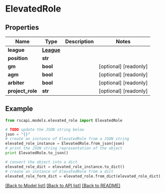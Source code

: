 # ElevatedRole


## Properties
Name | Type | Description | Notes
------------ | ------------- | ------------- | -------------
**league** | [**League**](League.md) |  | 
**position** | **str** |  | 
**gm** | **bool** |  | [optional] [readonly] 
**agm** | **bool** |  | [optional] [readonly] 
**arbiter** | **bool** |  | [optional] [readonly] 
**project_role** | **str** |  | [optional] [readonly] 

## Example

```python
from rscapi.models.elevated_role import ElevatedRole

# TODO update the JSON string below
json = "{}"
# create an instance of ElevatedRole from a JSON string
elevated_role_instance = ElevatedRole.from_json(json)
# print the JSON string representation of the object
print ElevatedRole.to_json()

# convert the object into a dict
elevated_role_dict = elevated_role_instance.to_dict()
# create an instance of ElevatedRole from a dict
elevated_role_form_dict = elevated_role.from_dict(elevated_role_dict)
```
[[Back to Model list]](../README.md#documentation-for-models) [[Back to API list]](../README.md#documentation-for-api-endpoints) [[Back to README]](../README.md)


